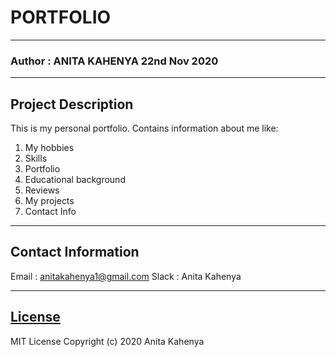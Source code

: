 # PORTFOLIO
*****
### Author : ANITA KAHENYA 22nd Nov 2020
****
## Project Description
This is my personal portfolio. Contains information about me like:
 1. My hobbies
 2. Skills
 3. Portfolio
 4. Educational background
 5. Reviews
 6. My projects
 7. Contact Info
******


## Contact Information
Email : anitakahenya1@gmail.com
Slack : Anita Kahenya
*****
## [License](LICENSE)
MIT License
Copyright (c) 2020 Anita Kahenya
